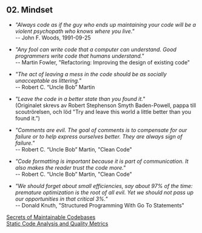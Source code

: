 ## 02. Mindset

* _"Always code as if the guy who ends up maintaining your code will be a violent psychopath who knows where you live."_  
-- John F. Woods, 1991-09-25

* _"Any fool can write code that a computer can understand. Good programmers write code that humans understand."_  
-- Martin Fowler, "Refactoring: Improving the design of existing code"

* _"The act of leaving a mess in the code should be as socially unacceptable as littering."_  
-- Robert C. “Uncle Bob” Martin

* _"Leave the code in a better state than you found it."_  
(Originalet skrevs av Robert Stephenson Smyth Baden-Powell, pappa till scoutrörelsen, och löd "Try and leave this world a little better than you found it.”)

* _"Comments are evil. The goal of comments is to compensate for our failure or to help express ourselves better. They are always sign of failure."_   
-- Robert C. “Uncle Bob” Martin, "Clean Code" 

* _"Code formatting is important because it is part of communication. It also makes the reader trust the code more."_  
-- Robert C. “Uncle Bob” Martin, "Clean Code"  

* _"We should forget about small efficiencies, say about 97% of the time: premature optimization is the root of all evil. Yet we should not pass up our opportunities in that critical 3%."_  
-- Donald Knuth, "Structured Programming With Go To Statements"  

[Secrets of Maintainable Codebases](http://www.daedtech.com/secrets-maintainable-codebases/)  
[Static Code Analysis and Quality Metrics](http://ardalis.com/static-code-analysis-and-quality-metrics)